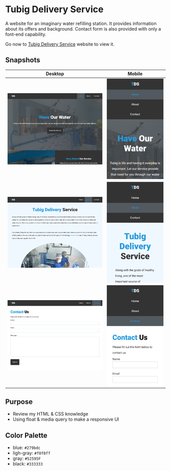 # Tubig Delivery Service
A website for an imaginary water refilling station. It provides information about its offers and background. Contact form is also provided with only a font-end capability.

Go now to [Tubig Delivery Service](https://tds-mrg.netlify.com/) website to view it.

## Snapshots
|   Desktop   |   Mobile    |
| ----------- | ----------- |
| ![Home Page - Desktop View](./img/snapshots/home-desktop.PNG) | ![Home Page - Mobile View](./img/snapshots/home-mobile.PNG) |
| ![About Page - Desktop View](./img/snapshots/about-desktop.PNG) | ![About Page - Mobile View](./img/snapshots/about-mobile.PNG) |
| ![Contact Page - Desktop View](./img/snapshots/contact-desktop.PNG) | ![Contact Page - Mobile View](./img/snapshots/contact-mobile.PNG) |

## Purpose
* Review my HTML & CSS knowledge
* Using float & media query to make a responsive UI

## Color Palette
* blue: `#279bdc`
* ligh-gray: `#f0f8ff`
* gray: `#52595F`
* black: `#333333`
